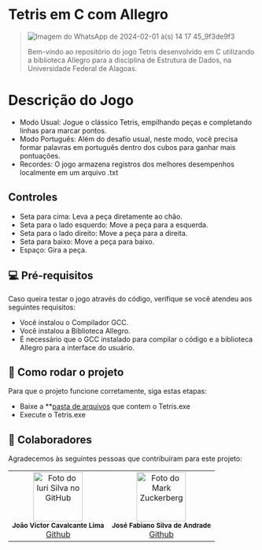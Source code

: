 # Tetris em C com Allegro

> ![Imagem do WhatsApp de 2024-02-01 à(s) 14 17 45_9f3de9f3](https://github.com/Radbios/Projeto_ED_tetris/assets/81593768/7ae7988b-5c0a-4882-a0b0-5820c32d6ff4)
>
> Bem-vindo ao repositório do jogo Tetris desenvolvido em C utilizando a biblioteca Allegro para a disciplina de Estrutura de Dados, na Universidade Federal de Alagoas.

# Descrição do Jogo
* Modo Usual: Jogue o clássico Tetris, empilhando peças e completando linhas para marcar pontos.
* Modo Português: Além do desafio usual, neste modo, você precisa formar palavras em português dentro dos cubos para ganhar mais pontuações.
* Recordes: O jogo armazena registros dos melhores desempenhos localmente em um arquivo .txt

## Controles

* Seta para cima: Leva a peça diretamente ao chão.
* Seta para o lado esquerdo: Move a peça para a esquerda.
* Seta para o lado direito: Move a peça para a direita.
* Seta para baixo: Move a peça para baixo.
* Espaço: Gira a peça.

## 💻 Pré-requisitos

Caso queira testar o jogo através do código, verifique se você atendeu aos seguintes requisitos:

* Você instalou o Compilador GCC.
* Você instalou a Biblioteca Allegro.
* É necessário que o GCC instalado para compilar o código e a biblioteca Allegro para a interface do usuário.

## 🚀 Como rodar o projeto

Para que o projeto funcione corretamente, siga estas etapas:

* Baixe a **[pasta de arquivos](https://drive.google.com/drive/folders/1WUw7EzUoICxUS40wUuEz3aHPb75LDfE_?usp=sharing) que contem o Tetris.exe
* Execute o Tetris.exe

## 🤝 Colaboradores

Agradecemos às seguintes pessoas que contribuíram para este projeto:

<table>
  <tr>
    <td align="center">
      <a>
        <img src="https://avatars.githubusercontent.com/u/81593768?v=4" width="100px;" alt="Foto do Iuri Silva no GitHub"/><br>
        <sub>
          <b>João Victor Cavalcante Lima</b>
          <br>
          <a href="https://github.com/Jvictor-7">Github</a>
        </sub>
      </a>
    </td>
    <td align="center">
      <a>
        <img src="https://avatars.githubusercontent.com/u/86822537?v=4" width="100px;" alt="Foto do Mark Zuckerberg"/><br>
        <sub>
          <b>José Fabiano Silva de Andrade</b>
          <br>
          <a href="https://github.com/Radbios">Github</a>
        </sub>
      </a>
    </td>
  </tr>
</table>
